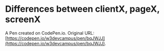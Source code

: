 # Differences between clientX, pageX, screenX

A Pen created on CodePen.io. Original URL: [https://codepen.io/w3devcampus/pen/bqJWJJ](https://codepen.io/w3devcampus/pen/bqJWJJ).


